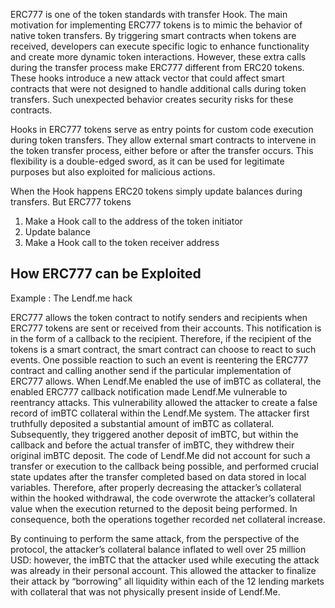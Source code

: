 ERC777 is one of the token standards with transfer Hook. The main motivation for implementing ERC777 tokens is to mimic the behavior of native token transfers. By triggering smart contracts when tokens are received, developers can execute specific logic to enhance functionality and create more dynamic token interactions. However, these extra calls during the transfer process make ERC777 different from ERC20 tokens. These hooks introduce a new attack vector that could affect smart contracts that were not designed to handle additional calls during token transfers. Such unexpected behavior creates security risks for these contracts.

Hooks in ERC777 tokens serve as entry points for custom code execution during token transfers. They allow external smart contracts to intervene in the token transfer process, either before or after the transfer occurs. This flexibility is a double-edged sword, as it can be used for legitimate purposes but also exploited for malicious actions.

When the Hook happens
ERC20 tokens simply update balances during transfers. But ERC777 tokens 
1. Make a Hook call to the address of the token initiator
2. Update balance
3. Make a Hook call to the token receiver address

## How ERC777 can be Exploited
Example : The Lendf.me hack

ERC777 allows the token contract to notify senders and recipients when ERC777 tokens are sent or received from their accounts. This notification is in the form of a callback to the recipient. Therefore, if the recipient of the tokens is a smart contract, the smart contract can choose to react to such events. One possible reaction to such an event is reentering the ERC777 contract and calling another send if the particular implementation of ERC777 allows. When Lendf.Me enabled the use of imBTC as collateral, the enabled ERC777 callback notification made Lendf.Me vulnerable to reentrancy attacks. This vulnerability allowed the attacker to create a false record of imBTC collateral within the Lendf.Me system. The attacker first truthfully deposited a substantial amount of imBTC as collateral. Subsequently, they triggered another deposit of imBTC, but within the callback and before the actual transfer of imBTC, they withdrew their original imBTC deposit. The code of Lendf.Me did not account for such a transfer or execution to the callback being possible, and performed crucial state updates after the transfer completed based on data stored in local variables. Therefore, after properly decreasing the attacker’s collateral within the hooked withdrawal, the code overwrote the attacker’s collateral value when the execution returned to the deposit being performed. In consequence, both the operations together recorded net collateral increase.  

By continuing to perform the same attack, from the perspective of the protocol, the attacker’s collateral balance inflated to well over 25 million USD: however, the imBTC that the attacker used while executing the attack was already in their personal account. This allowed the attacker to finalize their attack by “borrowing” all liquidity within each of the 12 lending markets with collateral that was not physically present inside of Lendf.Me.


